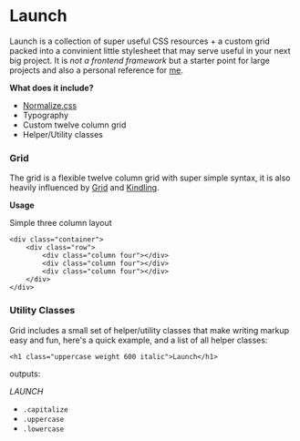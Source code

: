 
# Launch

Launch is a collection of super useful CSS resources + a custom grid packed into a convinient little stylesheet that may serve useful in your next big project. It is _not a frontend framework_ but a starter point for large projects and also a personal reference for [me](http://scottcss.github.io/).

__What does it include?__

* [Normalize.css](http://necolas.github.io/normalize.css/)
* Typography
* Custom twelve column grid
* Helper/Utility classes

### Grid

The grid is a flexible twelve column grid with super simple syntax, it is also heavily influenced by [Grid](http://adamkaplan.me/grid/) and [Kindling](http://timothylong.com/kindling/).

__Usage__

Simple three column layout

```
<div class="container">
	<div class="row">
		<div class="column four"></div>
		<div class="column four"></div>
		<div class="column four"></div>
	</div>
</div>
```

### Utility Classes

Grid includes a small set of helper/utility classes that make writing markup easy and fun, here's a quick example, and a list of all helper classes:

```
<h1 class="uppercase weight 600 italic">Launch</h1>
```

outputs:

_*LAUNCH*_

* `.capitalize`
* `.uppercase`
* `.lowercase`